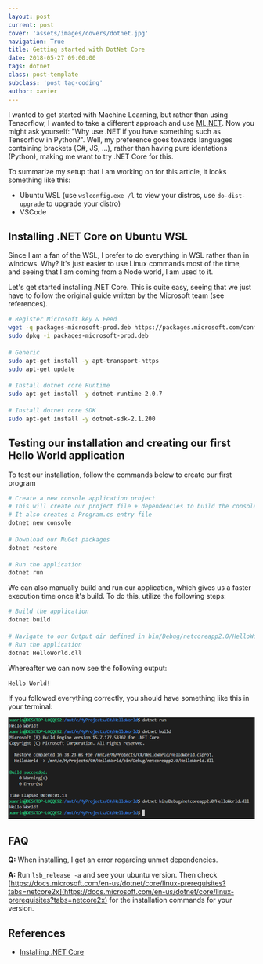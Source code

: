 ```yaml
---
layout: post
current: post
cover: 'assets/images/covers/dotnet.jpg'
navigation: True
title: Getting started with DotNet Core
date: 2018-05-27 09:00:00
tags: dotnet
class: post-template
subclass: 'post tag-coding'
author: xavier
---
```


I wanted to get started with Machine Learning, but rather than using Tensorflow, I wanted to take a different approach and use [ML.NET](https://github.com/dotnet/machinelearning). Now you might ask yourself: "Why use .NET if you have something such as Tensorflow in Python?". Well, my preference goes towards languages containing brackets (C#, JS, ...), rather than having pure identations (Python), making me want to try .NET Core for this.

To summarize my setup that I am working on for this article, it looks something like this:

* Ubuntu WSL (use `wslconfig.exe /l` to view your distros, use `do-dist-upgrade` to upgrade your distro)
* VSCode

## Installing .NET Core on Ubuntu WSL

Since I am a fan of the WSL, I prefer to do everything in WSL rather than in windows. Why? It's just easier to use Linux commands most of the time, and seeing that I am coming from a Node world, I am used to it.

Let's get started installing .NET Core. This is quite easy, seeing that we just have to follow the original guide written by the Microsoft team (see references).

```bash
# Register Microsoft key & Feed
wget -q packages-microsoft-prod.deb https://packages.microsoft.com/config/ubuntu/16.04/packages-microsoft-prod.deb
sudo dpkg -i packages-microsoft-prod.deb

# Generic
sudo apt-get install -y apt-transport-https
sudo apt-get update

# Install dotnet core Runtime
sudo apt-get install -y dotnet-runtime-2.0.7

# Install dotnet core SDK
sudo apt-get install -y dotnet-sdk-2.1.200
```

## Testing our installation and creating our first Hello World application

To test our installation, follow the commands below to create our first program

```bash
# Create a new console application project
# This will create our project file + dependencies to build the console app
# It also creates a Program.cs entry file
dotnet new console

# Download our NuGet packages
dotnet restore

# Run the application
dotnet run
```

We can also manually build and run our application, which gives us a faster execution time once it's build. To do this, utilize the following steps:

```bash
# Build the application
dotnet build

# Navigate to our Output dir defined in bin/Debug/netcoreapp2.0/HelloWorld.dll
# Run the application
dotnet HelloWorld.dll
```

Whereafter we can now see the following output:

```bash
Hello World!
```

If you followed everything correctly, you should have something like this in your terminal:

![./assets/images/posts/dotnetcore-helloworld.png](./assets/images/posts/dotnetcore-helloworld.png)

## FAQ

**Q:** When installing, I get an error regarding unmet dependencies.

**A:** Run `lsb_release -a` and see your ubuntu version. Then check [https://docs.microsoft.com/en-us/dotnet/core/linux-prerequisites?tabs=netcore2x](https://docs.microsoft.com/en-us/dotnet/core/linux-prerequisites?tabs=netcore2x) for the installation commands for your version.

## References

* [Installing .NET Core](https://docs.microsoft.com/en-us/dotnet/core/linux-prerequisites?tabs=netcore2x)